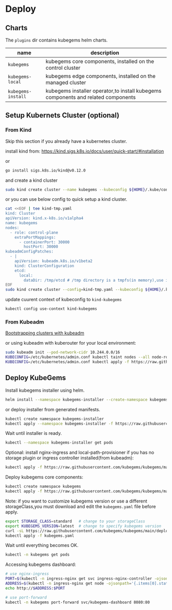 # Deploy

## Charts

The `plugins` dir contains kubegems helm charts.

| name               | description                                                                       |
| ------------------ | --------------------------------------------------------------------------------- |
| `kubegems`         | kubegems core components, installed on the control cluster                        |
| `kubegems-local`   | kubegems edge components, installed on the managed cluster                        |
| `kubegems-install` | kubegems installer operator,to install kubegems components and related components |

## Setup Kubernets Cluster (optional)

### From Kind

Skip this section if you already have a kubernetes cluster.

install kind from: <https://kind.sigs.k8s.io/docs/user/quick-start/#installation>

or

```sh
go install sigs.k8s.io/kind@v0.12.0
```

and create a kind cluster

```sh
sudo kind create cluster --name kubegems --kubeconfig ${HOME}/.kube/config
```

or you can use below config to quick setup a kind cluster.

```sh
cat <<EOF | tee kind-tmp.yaml
kind: Cluster
apiVersion: kind.x-k8s.io/v1alpha4
name: kubegems
nodes:
  - role: control-plane
    extraPortMappings:
      - containerPort: 30000
        hostPort: 30000
kubeadmConfigPatches:
  - |
    apiVersion: kubeadm.k8s.io/v1beta2
    kind: ClusterConfiguration
    etcd:
      local:
        dataDir: /tmp/etcd # /tmp directory is a tmpfs(in memory),use it for speeding up etcd and lower disk IO.
EOF
sudo kind create cluster --config=kind-tmp.yaml --kubeconfig ${HOME}/.kube/config
```

update cuurent context of kubeconfig to `kind-kubegems`

```sh
kubectl config use-context kind-kubegems
```

### From Kubeadm

[Bootstrapping clusters with kubeadm](https://kubernetes.io/docs/setup/production-environment/tools/kubeadm/)

or using kubeadm with kuberouter for your local environment:

```sh
sudo kubeadm init --pod-network-cidr 10.244.0.0/16
KUBECONFIG=/etc/kubernetes/admin.conf kubectl taint nodes --all node-role.kubernetes.io/master-
KUBECONFIG=/etc/kubernetes/admin.conf kubectl apply -f https://raw.githubusercontent.com/cloudnativelabs/kube-router/master/daemonset/kubeadm-kuberouter.yaml
```

## Deploy KubeGems

Install kubegems installer using helm.

```sh
helm install --namespace kubegems-installer --create-namespace kubegems-installer plugins/kubegems-installer
```

or deploy installer from generated manifests.

```sh
kubectl create namespace kubegems-installer
kubectl apply --namespace kubegems-installer -f https://raw.githubusercontent.com/kubegems/kubegems/main/deploy/installer.yaml
```

Wait until installer is ready.

```sh
kubectl --namespace kubegems-installer get pods
```

Optional: install nginx-ingress and local-path-provisioner if you has no storage plugin or ingress controller installed(from kubeadm):

```sh
kubectl apply -f https://raw.githubusercontent.com/kubegems/kubegems/main/deploy/extends.yaml
```

Deploy kubegems core components:

```sh
kubectl create namespace kubegems
kubectl apply -f https://raw.githubusercontent.com/kubegems/kubegems/main/deploy/kubegems.yaml
```

Note: if you want to customize kubegems version or use a different storageClass,you must download and edit the `kubegems.yaml` file before apply.

```sh
export STORAGE_CLASS=standard   # change to your storageClass
export KUBEGEMS_VERSION=latest  # change to specify kubegems version
curl -sL https://raw.githubusercontent.com/kubegems/kubegems/main/deploy/kubegems.yaml | sed -e "s/local-path/${STORAGE_CLASS}/g" -e "s/main/${KUBEGEMS_VERSION}/g" > kubegems.yaml
kubectl apply -f kubegems.yaml
```

Wait until everything becomes OK.

```sh
kubectl -n kubegems get pods
```

Accessing kubegems dashboard:

```sh
# use nginx-ingress
PORT=$(kubectl -n ingress-nginx get svc ingress-nginx-controller -ojsonpath='{.spec.ports[0].nodePort}')
ADDRESS=$(kubectl -n ingress-nginx get node -ojsonpath='{.items[0].status.addresses[0].address}')
echo http://$ADDRESS:$PORT
```

```sh
# use port-forward
kubectl -n kubegems port-forward svc/kubegems-dashboard 8080:80
```
